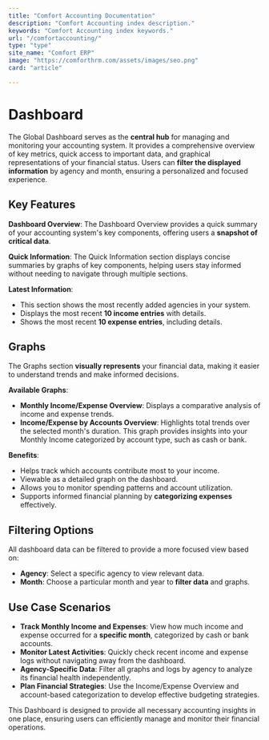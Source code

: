 ```yaml
---
title: "Comfort Accounting Documentation"
description: "Comfort Accounting index description."
keywords: "Comfort Accounting index keywords."
url: "/comfortaccounting/"
type: "type"
site_name: "Comfort ERP"
image: "https://comforthrm.com/assets/images/seo.png"
card: "article"

---
```


# Dashboard

The Global Dashboard serves as the **central hub** for managing and monitoring your accounting system. It provides a comprehensive overview of key metrics, quick access to important data, and graphical representations of your financial status. Users can **filter the displayed information** by agency and month, ensuring a personalized and focused experience.

## Key Features ##

**Dashboard Overview**:
The Dashboard Overview provides a quick summary of your accounting system's key components, offering users a **snapshot of critical data**.

**Quick Information**:
The Quick Information section displays concise summaries by graphs of key components, helping users stay informed without needing to navigate through multiple sections.

**Latest Information**:
+ This section shows the most recently added agencies in your system.
+ Displays the most recent **10 income entries** with details.
+ Shows the most recent **10 expense entries**, including details.

## Graphs ##
The Graphs section **visually represents** your financial data, making it easier to understand trends and make informed decisions.

**Available Graphs**:
+ **Monthly Income/Expense Overview**: Displays a comparative analysis of income and expense trends.
+ **Income/Expense by Accounts Overview**: Highlights total trends over the selected month's duration. This graph provides insights into your Monthly Income categorized by account type, such as cash or bank.

**Benefits**:
+ Helps track which accounts contribute most to your income.
+ Viewable as a detailed graph on the dashboard.
+ Allows you to monitor spending patterns and account utilization.
+ Supports informed financial planning by **categorizing expenses** effectively.

## Filtering Options ##
All dashboard data can be filtered to provide a more focused view based on:
+ **Agency**: Select a specific agency to view relevant data.
+ **Month**: Choose a particular month and year to **filter data** and graphs.

## Use Case Scenarios ##
+ **Track Monthly Income and Expenses**: View how much income and expense occurred for a **specific month**, categorized by cash or bank accounts.
+ **Monitor Latest Activities**: Quickly check recent income and expense logs without navigating away from the dashboard.
+ **Agency-Specific Data**: Filter all graphs and logs by agency to analyze its financial health independently.
+ **Plan Financial Strategies**: Use the Income/Expense Overview and account-based categorization to develop effective budgeting strategies.

This Dashboard is designed to provide all necessary accounting insights in one place, ensuring users can efficiently manage and monitor their financial operations.